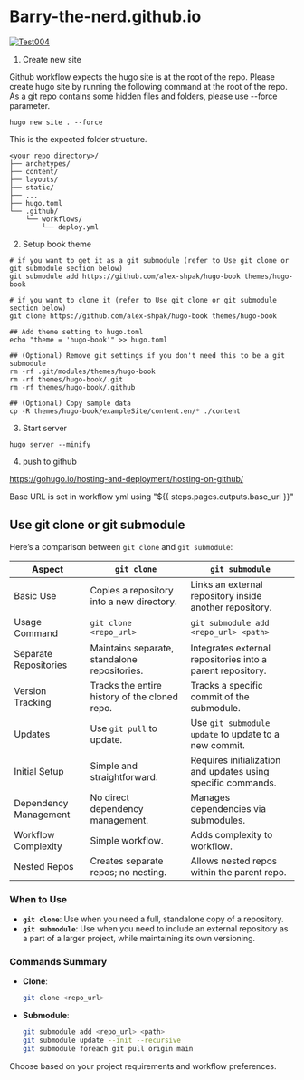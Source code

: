 # Barry-the-nerd.github.io
[![Test004](https://github.com/Barry-the-nerd/Barry-the-nerd.github.io/actions/workflows/test004a.yml/badge.svg)](https://github.com/Barry-the-nerd/Barry-the-nerd.github.io/actions/workflows/test004a.yml)

1. Create new site  

Github workflow expects the hugo site is at the root of the repo.  Please create hugo site by running the following command at the root of the repo.  As a git repo contains some hidden files and folders, please use --force parameter.     
```
hugo new site . --force
```
This is the expected folder structure.  
```
<your repo directory>/
├── archetypes/
├── content/
├── layouts/
├── static/
├── ...
├── hugo.toml
└── .github/
    └── workflows/
        └── deploy.yml
```


2. Setup book theme
```
# if you want to get it as a git submodule (refer to Use git clone or git submodule section below)
git submodule add https://github.com/alex-shpak/hugo-book themes/hugo-book

# if you want to clone it (refer to Use git clone or git submodule section below)
git clone https://github.com/alex-shpak/hugo-book themes/hugo-book

## Add theme setting to hugo.toml
echo "theme = 'hugo-book'" >> hugo.toml

## (Optional) Remove git settings if you don't need this to be a git submodule 
rm -rf .git/modules/themes/hugo-book
rm -rf themes/hugo-book/.git
rm -rf themes/hugo-book/.github

## (Optional) Copy sample data
cp -R themes/hugo-book/exampleSite/content.en/* ./content
```

3. Start server
```
hugo server --minify
```

4. push to github


https://gohugo.io/hosting-and-deployment/hosting-on-github/  

Base URL is set in workflow yml using "${{ steps.pages.outputs.base_url }}"  


## Use git clone or git submodule

Here’s a comparison between `git clone` and `git submodule`:

| Aspect                   | `git clone`                                     | `git submodule`                                           |
|--------------------------|-------------------------------------------------|-----------------------------------------------------------|
| Basic Use                | Copies a repository into a new directory.       | Links an external repository inside another repository.   |
| Usage Command            | `git clone <repo_url>`                          | `git submodule add <repo_url> <path>`                     |
| Separate Repositories    | Maintains separate, standalone repositories.    | Integrates external repositories into a parent repository.|
| Version Tracking         | Tracks the entire history of the cloned repo.   | Tracks a specific commit of the submodule.                |
| Updates                  | Use `git pull` to update.                       | Use `git submodule update` to update to a new commit.     |
| Initial Setup            | Simple and straightforward.                     | Requires initialization and updates using specific commands. |
| Dependency Management    | No direct dependency management.                | Manages dependencies via submodules.                      |
| Workflow Complexity      | Simple workflow.                                | Adds complexity to workflow.                              |
| Nested Repos             | Creates separate repos; no nesting.             | Allows nested repos within the parent repo.               |

### When to Use
- **`git clone`**: Use when you need a full, standalone copy of a repository.
- **`git submodule`**: Use when you need to include an external repository as a part of a larger project, while maintaining its own versioning.

### Commands Summary
- **Clone**:
  ```sh
  git clone <repo_url>
  ```

- **Submodule**:
  ```sh
  git submodule add <repo_url> <path>
  git submodule update --init --recursive
  git submodule foreach git pull origin main
  ```

Choose based on your project requirements and workflow preferences.
